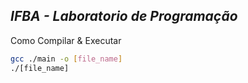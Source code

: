 ## _IFBA - Laboratorio de Programação_
Como Compilar & Executar
```sh
gcc ./main -o [file_name]
./[file_name]
```
